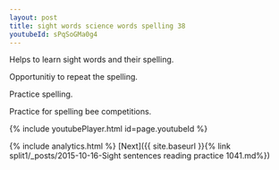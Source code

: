 ```yaml
---
layout: post
title: sight words science words spelling 38
youtubeId: sPqSoGMa0g4
---
```

 
 
Helps to learn sight words and their spelling.

Opportunitiy to repeat the spelling. 

Practice spelling. 
 
Practice for spelling bee competitions. 
 
{% include youtubePlayer.html id=page.youtubeId %}
 
 
{% include analytics.html %} 
[Next]({{ site.baseurl }}{% link  split1/_posts/2015-10-16-Sight sentences reading practice 1041.md%})
 
